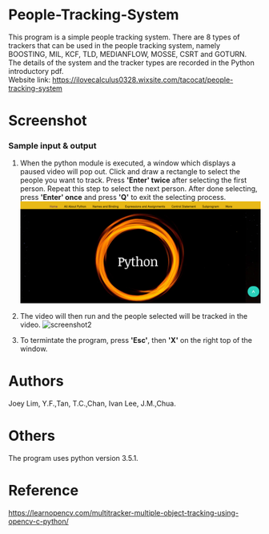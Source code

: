 # People-Tracking-System
This program is a simple people tracking system. There are 8 types of trackers that can be used in the people tracking system, namely BOOSTING, MIL, KCF, TLD, MEDIANFLOW, MOSSE, CSRT and GOTURN.
The details of the system and the tracker types are recorded in the Python introductory pdf.  
Website link: https://ilovecalculus0328.wixsite.com/tacocat/people-tracking-system

# Screenshot
### Sample input & output
1. When the python module is executed, a window which displays a paused video will pop out. Click and draw a rectangle to select the people you want to track. Press **'Enter' twice** after selecting the first person. Repeat this step to select the next person. After done selecting, press **'Enter' once** and press **'Q'** to exit the selecting process.
![screenshot1](/Screenshots/ss_1.png?raw=true)

2. The video will then run and the people selected will be tracked in the video.
![screenshot2](/Screenshots/ss_2.png?raw=true)

3. To termintate the program, press **'Esc'**, then **'X'** on the right top of the window.

# Authors
Joey Lim, Y.F.,Tan, T.C.,Chan, Ivan Lee, J.M.,Chua.

# Others
The program uses python version 3.5.1. 

# Reference
https://learnopencv.com/multitracker-multiple-object-tracking-using-opencv-c-python/